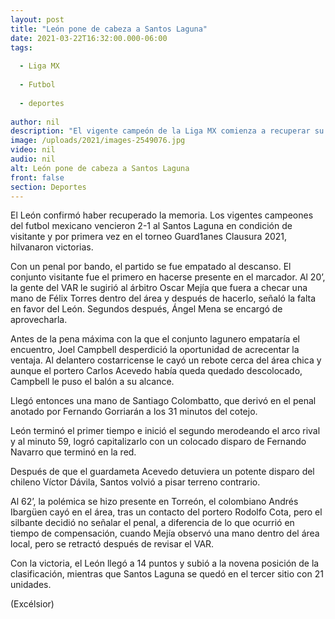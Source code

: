 ```yaml
---
layout: post
title: "León pone de cabeza a Santos Laguna"
date: 2021-03-22T16:32:00.000-06:00
tags:
  
  - Liga MX
  
  - Futbol
  
  - deportes
  
author: nil
description: "El vigente campeón de la Liga MX comienza a recuperar su mejor versión tras imponerse por 2-1 en el TSM Corona al cierre de la jornada 12"
image: /uploads/2021/images-2549076.jpg
video: nil
audio: nil
alt: León pone de cabeza a Santos Laguna
front: false
section: Deportes
---
```


El León confirmó haber recuperado la memoria. Los vigentes campeones del futbol mexicano vencieron 2-1 al Santos Laguna en condición de visitante y por primera vez en el torneo Guard1anes Clausura 2021, hilvanaron victorias. 

Con un penal por bando, el partido se fue empatado al descanso. El conjunto visitante fue el primero en hacerse presente en el marcador. Al 20’, la gente del VAR le sugirió al árbitro Oscar Mejía que fuera a checar una mano de Félix Torres dentro del área y después de hacerlo, señaló la falta en favor del León. Segundos después, Ángel Mena se encargó de aprovecharla. 

Antes de la pena máxima con la que el conjunto lagunero empataría el encuentro, Joel Campbell desperdició la oportunidad de acrecentar la ventaja. Al delantero costarricense le cayó un rebote cerca del área chica y aunque el portero Carlos Acevedo había queda quedado descolocado, Campbell le puso el balón a su alcance. 

Llegó entonces una mano de Santiago Colombatto, que derivó en el penal anotado por Fernando Gorriarán a los 31 minutos del cotejo.

León terminó el primer tiempo e inició el segundo merodeando el arco rival y al minuto 59, logró capitalizarlo con un colocado disparo de Fernando Navarro que terminó en la red.

Después de que el guardameta Acevedo detuviera un potente disparo del chileno Víctor Dávila, Santos volvió a pisar terreno contrario. 

Al 62’, la polémica se hizo presente en Torreón, el colombiano Andrés Ibargüen cayó en el área, tras un contacto del portero Rodolfo Cota, pero el silbante decidió no señalar el penal, a diferencia de lo que ocurrió en tiempo de compensación, cuando Mejía observó una mano dentro del área local, pero se retractó después de revisar el VAR.

Con la victoria, el León llegó a 14 puntos y subió a la novena posición de la clasificación, mientras que Santos Laguna se quedó en el tercer sitio con 21 unidades.

(Excélsior)